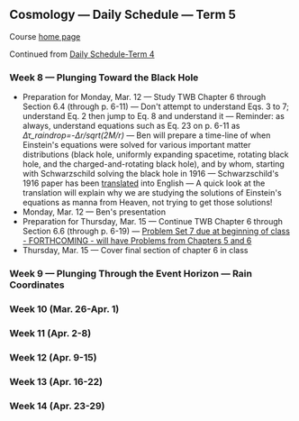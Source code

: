 ## Cosmology &mdash; Daily Schedule &mdash; Term 5

Course [home page](./)

Continued from [Daily Schedule-Term 4](./daily_schedule-term_4.html)

### Week 8 &mdash; Plunging Toward the Black Hole

* Preparation for Monday, Mar. 12 &mdash; Study TWB Chapter 6 through Section 6.4 (through p. 6-11) &mdash; Don't attempt to understand Eqs. 3 to 7; understand Eq. 2 then jump to Eq. 8 and understand it &mdash; Reminder: as always, understand equations such as Eq. 23 on p. 6-11 as *&Delta;&tau;\_*raindrop*=-&Delta;r/sqrt(*2*M/r)* &mdash; Ben will prepare a time-line of when Einstein's equations were solved for various important matter distributions (black hole, uniformly expanding spacetime, rotating black hole, and the charged-and-rotating black hole), and by whom, starting with Schwarzschild solving the black hole in 1916 &mdash; Schwarzschild's 1916 paper has been [translated](https://arxiv.org/pdf/physics/9905030.pdf) into English &mdash; A quick look at the translation will explain why we are studying the solutions of Einstein's equations as manna from Heaven, not trying to get those solutions!
* Monday, Mar. 12 &mdash; Ben's presentation
* Preparation for Thursday, Mar. 15 &mdash; Continue TWB Chapter 6 through Section 6.6 (through p. 6-19) &mdash; [Problem Set 7 due at beginning of class - FORTHCOMING - will have Problems from Chapters 5 and 6](./assignments/Assignment07.pdf)
* Thursday, Mar. 15 &mdash; Cover final section of chapter 6 in class

### Week 9 &mdash; Plunging Through the Event Horizon &mdash; Rain Coordinates

### Week 10 (Mar. 26-Apr. 1)

### Week 11 (Apr. 2-8)

### Week 12 (Apr. 9-15)

### Week 13 (Apr. 16-22)

### Week 14 (Apr. 23-29)
